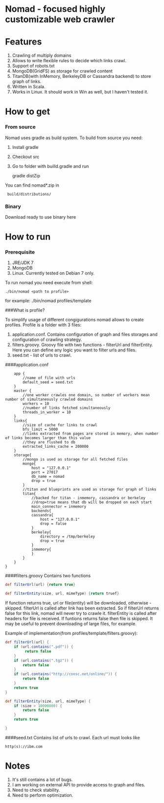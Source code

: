 Nomad - focused highly customizable web crawler
===

Features
===

1. Crawling of multiply domains
2. Allows to write flexible rules to decide which links crawl.
3. Support of robots.txt
4. MongoDB(GridFS) as storage for crawled content
5. TitanDB(with InMemory, BerkeleyDB or Cassandra backend) to store graph of links.
6. Written in Scala.
7. Works in Linux. It should work in Win as well, but I haven't tested it.

How to get
===

### From source
Nomad uses gradle as build system. To build from source you need:

1. Install gradle
2. Checkout src
3. Go to folder with builld.gradle and run

    gradle distZip
    
You can find nomad*.zip in 

     build/distributions/
     

### Binary
Download ready to use binary here


How to run 
====


### Prerequisite

1. JRE/JDK 7
2. MongoDB
3. Linux. Currently tested on Debian 7 only.


To run nomad you need execute from shell:

    ./bin/nomad <path to profile>
    
for example:
      ./bin/nomad profiles/template
      

###What is profile?

To simplify usage of different congigurations nomad allows to create profiles. Profile is a folder with 3 files:

1. application.conf. Contains configuration of graph and files storages and configuration of crawling strategy.
2. filters.groovy. Groovy file with two functions - filterUrl and filterEntity. Here you can define any logic you want to filter urls and files.
3. seed.txt - list of urls to crawl.
      
####application.conf

        app {
            //name of file with urls
            default_seed = seed.txt
        } 
        master {
            //one worker crawles one domain, so number of workers mean number of simultaneously crawled domains
            workers = 10
            //number of links fetched simultaneously
            threads_in_worker = 10
        }
        links{
            //size of cache for links to crawl
            bfs_limit = 5000
            //links extracted from pages are stored in memory, when number of links becomes larger than this value
            //they are flushed to db
            extracted_links_cache = 200000
        }       
        storage{
            //mongo is used as storage for all fetched files
            mongo{
                host = "127.0.0.1"
                port = 27017
                db_name = nomad
                drop = true
            }
            //titan and blueprints are used as storage for graph of links
            titan{
                //backed for titan - inmemory, cassandra or berkeley
                //drop=true means that db will be dropped on each start
                main_connector = inmemory
                backends{
                cassandra{
                    host = "127.0.0.1"
                    drop = false
                }
                berkeley{
                    directory = /tmp/berkeley
                    drop = true
                }
                inmemory{
                }
            }
        }
    }
        

####filters.groovy
Contains two functions
```groovy
def filterUrl(url) {return true}

def filterEntity(size, url, mimeType) {return truef}
```

If function returns true, url or file(entity) will be downloaded, otherwise - skipped. 
filterUrl is called after link has been extracted.
So if filterUrl returns false for this link, nomad will never try to crawle it. 
filterEntity is called after headers for file is received. 
If funtions returns false then file is skipped. 
It may be useful to prevent downloading of large files, for example.


Example of implementation(from profiles/template/filters.groovy):

```groovy
def filterUrl(url) {
    if (url.contains(".pdf")) {
         return false
    }
    if (url.contains(".tgz")) {
        return false
    }
    if (url.contains("http://consc.net/online/")) {
        return false
    }
    return true
}

def filterEntity(size, url, mimeType) {
    if (size > 10000000) {
        return false
    }
    return true

}

```
####seed.txt
Contains list of urls to crawl. Each url must looks like 

    http(s)://ibm.com
    

Notes
===

1. It's still contains a lot of bugs.
2. I am working on external API to provide access to graph and files.
3. Need to check stability.
4. Need to perform optimization.
    
